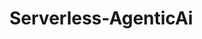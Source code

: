 # Serverless-AgenticAi

<!--
https://catalog.us-east-1.prod.workshops.aws/workshops/eb18d538-bf1f-49b9-9747-c474953deee1/en-US

<img width="1848" height="879" alt="image" src="https://github.com/user-attachments/assets/750f3e69-526c-40f6-bedb-86e47170a3ae" />
-->
